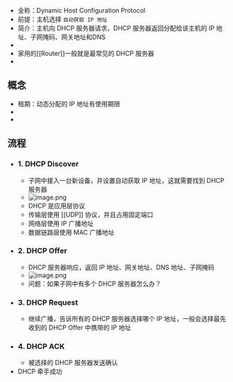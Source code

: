 - 全称：Dynamic Host Configuration Protocol
- 前提：主机选择 `自动获取 IP 地址`
- 简介：主机向 DHCP 服务器请求，DHCP 服务器返回分配给该主机的 IP 地址、子网掩码、网关地址和DNS
- 
- 家用的[[Router]]一般就是最常见的 DHCP 服务器
- 
## 概念
- 租期：动态分配的 IP 地址有使用期限
- 
- 
## 流程
  - ### 1. DHCP Discover
    - 子网中接入一台新设备，并设置自动获取 IP 地址，这就需要找到 DHCP 服务器
    - ![image.png](../assets/image_1758140639248_0.png)
    - DHCP 是应用层协议
    - 传输层使用 [[UDP]] 协议，并且占用固定端口
    - 网络层使用 IP 广播地址
    - 数据链路层使用 MAC 广播地址
  - ### 2. DHCP Offer
    - DHCP 服务器响应，返回 IP 地址、网关地址、DNS 地址、子网掩码
    - ![image.png](../assets/image_1758140972024_0.png)
    - 问题：如果子网中有多个 DHCP 服务器怎么办？
  - ### 3. DHCP Request
    - 继续广播，告诉所有的 DHCP 服务器选择哪个 IP 地址，一般会选择最先收到的 DHCP Offer 中携带的 IP 地址
  - ### 4. DHCP ACK
    - 被选择的 DHCP 服务器发送确认
  - DHCP 牵手成功
